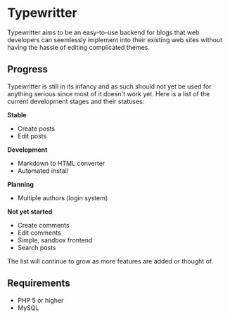 Typewritter
===========

Typewritter aims to be an easy-to-use backend for blogs that web developers can seemlessly implement into their existing web sites without having the hassle of editing complicated themes.


Progress
------------

Typewritter is still in its infancy and as such should not yet be used for anything serious since most of it doesn't work yet. Here is a list of the current development stages and their statuses:

**Stable**
- Create posts
- Edit posts

**Development**
- Markdown to HTML converter
- Automated install

**Planning**
- Multiple authors (login system)

**Not yet started**
- Create comments
- Edit comments
- Simple, sandbox frontend
- Search posts

The list will continue to grow as more features are added or thought of.

Requirements
------------

- PHP 5 or higher
- MySQL
